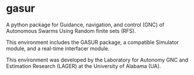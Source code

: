 # gasur
A python package for Guidance, navigation, and control (GNC) of Autonomous Swarms Using Random finite sets (RFS). 

This environment includes the GASUR package, a compatible Simulator module, and a real-time interfacer module.

This environment was developed by the Laboratory for Autonomy GNC and Estimation Research (LAGER) at the University of Alabama (UA).
